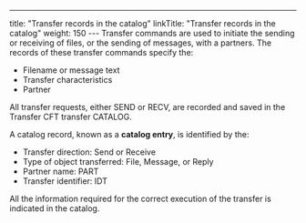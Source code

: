 ---
title: "Transfer records in the catalog"
linkTitle: "Transfer records in the catalog"
weight: 150
--- Transfer commands are used to initiate the sending or receiving of files,
or the sending of messages, with a partners. The
records of these transfer commands specify the:

- Filename or message
    text
- Transfer characteristics
- Partner

All transfer requests, either SEND or RECV, are recorded and saved in
the Transfer CFT transfer CATALOG.

A catalog record, known as a **catalog
entry**, is identified by the:

- Transfer direction:
    Send or Receive
- Type of object
    transferred: File, Message, or Reply
- Partner name: PART
- Transfer identifier:
    IDT

All the information required for the correct execution of the transfer
is indicated in the catalog.
